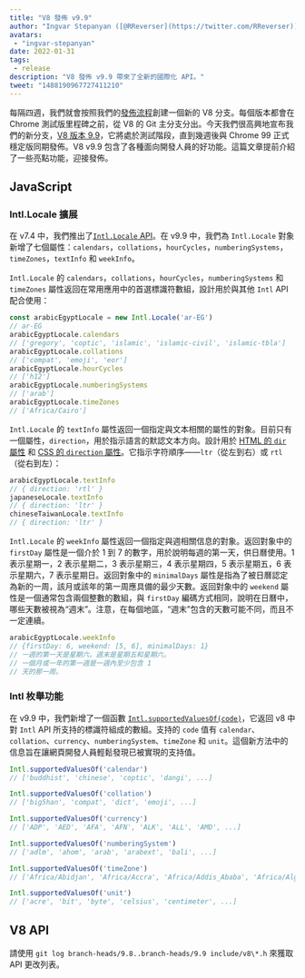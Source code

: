 ```yaml
---
title: "V8 發佈 v9.9"
author: "Ingvar Stepanyan ([@RReverser](https://twitter.com/RReverser)), 在他的 99% 時間代碼中"
avatars: 
 - "ingvar-stepanyan"
date: 2022-01-31
tags: 
 - release
description: "V8 發佈 v9.9 帶來了全新的國際化 API。"
tweet: "1488190967727411210"
---
```

每隔四週，我們就會按照我們的[發佈流程](https://v8.dev/docs/release-process)創建一個新的 V8 分支。每個版本都會在 Chrome 測試版里程碑之前，從 V8 的 Git 主分支分出。今天我們很高興地宣布我們的新分支，[V8 版本 9.9](https://chromium.googlesource.com/v8/v8.git/+log/branch-heads/9.9)，它將處於測試階段，直到幾週後與 Chrome 99 正式穩定版同期發佈。V8 v9.9 包含了各種面向開發人員的好功能。這篇文章提前介紹了一些亮點功能，迎接發佈。

<!--truncate-->
## JavaScript

### Intl.Locale 擴展

在 v7.4 中，我們推出了[`Intl.Locale` API](https://v8.dev/blog/v8-release-74#intl.locale)。在 v9.9 中，我們為 `Intl.Locale` 對象新增了七個屬性：`calendars`，`collations`，`hourCycles`，`numberingSystems`，`timeZones`，`textInfo` 和 `weekInfo`。

`Intl.Locale` 的 `calendars`，`collations`，`hourCycles`，`numberingSystems` 和 `timeZones` 屬性返回在常用應用中的首選標識符數組，設計用於與其他 `Intl` API 配合使用：

```js
const arabicEgyptLocale = new Intl.Locale('ar-EG')
// ar-EG
arabicEgyptLocale.calendars
// ['gregory', 'coptic', 'islamic', 'islamic-civil', 'islamic-tbla']
arabicEgyptLocale.collations
// ['compat', 'emoji', 'eor']
arabicEgyptLocale.hourCycles
// ['h12']
arabicEgyptLocale.numberingSystems
// ['arab']
arabicEgyptLocale.timeZones
// ['Africa/Cairo']
```

`Intl.Locale` 的 `textInfo` 屬性返回一個指定與文本相關的屬性的對象。目前只有一個屬性，`direction`，用於指示語言的默認文本方向。設計用於 [HTML 的 `dir` 屬性](https://developer.mozilla.org/en-US/docs/Web/HTML/Global_attributes/dir) 和 [CSS 的 `direction` 屬性](https://developer.mozilla.org/en-US/docs/Web/CSS/direction)。它指示字符順序——`ltr`（從左到右）或 `rtl`（從右到左）：

```js
arabicEgyptLocale.textInfo
// { direction: 'rtl' }
japaneseLocale.textInfo
// { direction: 'ltr' }
chineseTaiwanLocale.textInfo
// { direction: 'ltr' }
```

`Intl.Locale` 的 `weekInfo` 屬性返回一個指定與週相關信息的對象。返回對象中的 `firstDay` 屬性是一個介於 1 到 7 的數字，用於說明每週的第一天，供日曆使用。1 表示星期一，2 表示星期二，3 表示星期三，4 表示星期四，5 表示星期五，6 表示星期六，7 表示星期日。返回對象中的 `minimalDays` 屬性是指為了被日曆認定為新的一周，該月或該年的第一周應具備的最少天數。返回對象中的 `weekend` 屬性是一個通常包含兩個整數的數組，與 `firstDay` 編碼方式相同，說明在日曆中，哪些天數被視為“週末”。注意，在每個地區，“週末”包含的天數可能不同，而且不一定連續。

```js
arabicEgyptLocale.weekInfo
// {firstDay: 6, weekend: [5, 6], minimalDays: 1}
// 一週的第一天是星期六。週末是星期五和星期六。
// 一個月或一年的第一週是一週內至少包含 1
// 天的那一周。
```

### Intl 枚舉功能

在 v9.9 中，我們新增了一個函數 [`Intl.supportedValuesOf(code)`](https://developer.mozilla.org/en-US/docs/Web/JavaScript/Reference/Global_Objects/Intl/supportedValuesOf)，它返回 v8 中對 `Intl` API 所支持的標識符組成的數組。支持的 `code` 值有 `calendar`、`collation`、`currency`、`numberingSystem`、`timeZone` 和 `unit`。這個新方法中的信息旨在讓網頁開發人員輕鬆發現已被實現的支持值。

```js
Intl.supportedValuesOf('calendar')
// ['buddhist', 'chinese', 'coptic', 'dangi', ...]

Intl.supportedValuesOf('collation')
// ['big5han', 'compat', 'dict', 'emoji', ...]

Intl.supportedValuesOf('currency')
// ['ADP', 'AED', 'AFA', 'AFN', 'ALK', 'ALL', 'AMD', ...]

Intl.supportedValuesOf('numberingSystem')
// ['adlm', 'ahom', 'arab', 'arabext', 'bali', ...]

Intl.supportedValuesOf('timeZone')
// ['Africa/Abidjan', 'Africa/Accra', 'Africa/Addis_Ababa', 'Africa/Algiers', ...]

Intl.supportedValuesOf('unit')
// ['acre', 'bit', 'byte', 'celsius', 'centimeter', ...]
```

## V8 API

請使用 `git log branch-heads/9.8..branch-heads/9.9 include/v8\*.h` 來獲取 API 更改列表。
